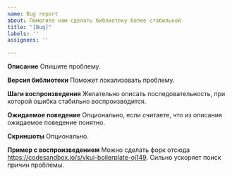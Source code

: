 ```yaml
---
name: Bug report
about: Помогите нам сделать библиотеку более стабильной
title: "[Bug]"
labels: ''
assignees: ''

---
```


**Описание**
Опишите проблему.

**Версия библиотеки**
Поможет локализовать проблему.

**Шаги воспроизведения**
Желательно описать последовательность, при которой ошибка стабильно воспроизводится.

**Ожидаемое поведение**
Опционально, если считаете, что из описания ожидаемое поведение понятно.

**Скриншоты**
Опционально.

**Пример с воспроизведением**
Можно сделать форк отсюда https://codesandbox.io/s/vkui-boilerplate-oj149. Сильно ускоряет поиск причин проблемы.
